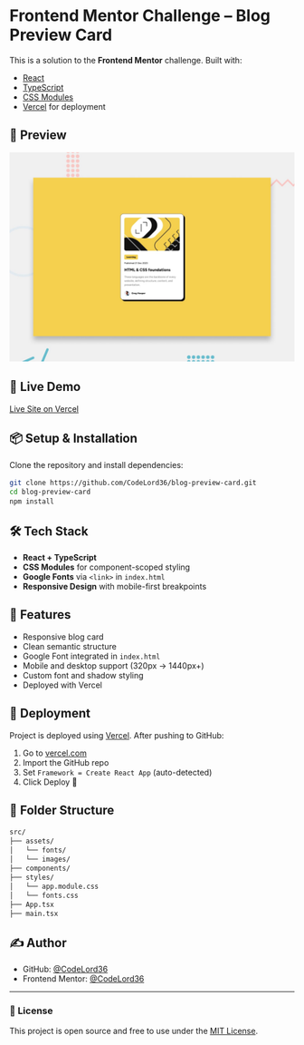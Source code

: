 # Frontend Mentor Challenge – Blog Preview Card

This is a solution to the **Frontend Mentor** challenge. Built with:

- [React](https://reactjs.org/)
- [TypeScript](https://www.typescriptlang.org/)
- [CSS Modules](https://github.com/css-modules/css-modules)
- [Vercel](https://vercel.com/) for deployment

## 📸 Preview

![Project Screenshot](./preview.jpg)

## 🚀 Live Demo

[Live Site on Vercel](https://blog-preview-card-flame-zeta.vercel.app/)

## 📦 Setup & Installation

Clone the repository and install dependencies:

```bash
git clone https://github.com/CodeLord36/blog-preview-card.git
cd blog-preview-card
npm install
```

## 🛠 Tech Stack

- **React + TypeScript**
- **CSS Modules** for component-scoped styling
- **Google Fonts** via `<link>` in `index.html`
- **Responsive Design** with mobile-first breakpoints

## 🧾 Features

- Responsive blog card
- Clean semantic structure
- Google Font integrated in `index.html`
- Mobile and desktop support (320px → 1440px+)
- Custom font and shadow styling
- Deployed with Vercel

## 🚀 Deployment

Project is deployed using [Vercel](https://vercel.com). After pushing to GitHub:

1. Go to [vercel.com](https://vercel.com)
2. Import the GitHub repo
3. Set `Framework = Create React App` (auto-detected)
4. Click Deploy 🎉

## 📁 Folder Structure

```
src/
├── assets/
│   └── fonts/
│   └── images/
├── components/
├── styles/
│   └── app.module.css
│   └── fonts.css
├── App.tsx
├── main.tsx
```

## ✍️ Author

- GitHub: [@CodeLord36](https://github.com/CodeLord36)
- Frontend Mentor: [@CodeLord36](https://www.frontendmentor.io/profile/CodeLord36)

---

### 📝 License

This project is open source and free to use under the [MIT License](LICENSE).
